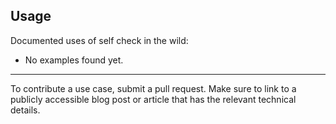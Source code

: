 ## Usage

Documented uses of self check in the wild:
* No examples found yet.

-------
To contribute a use case, submit a pull request. Make sure to link to a publicly accessible blog post or article that has the relevant technical details.
